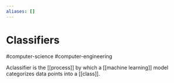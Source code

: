 ```yaml
---
aliases: []
---
```

# Classifiers
#computer-science #computer-engineering 

Aclassifier is the [[process]] by which a [[machine learning]] model categorizes data points into a [[class]].